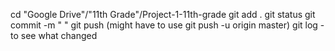 cd "Google Drive"/"11th Grade"/Project-1-11th-grade
git add .
git status
git commit -m "    "
git push (might have to use git push -u origin master)
git log - to see what changed
